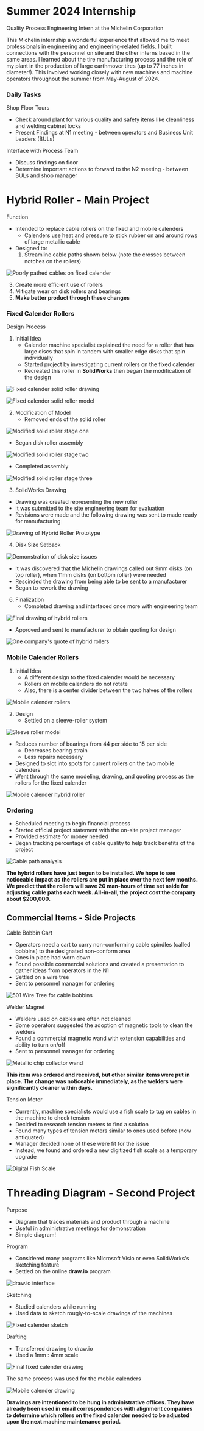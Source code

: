 # Summer 2024 Internship
Quality Process Engineering Intern at the Michelin Corporation

This Michelin internship a wonderful experience that allowed me to meet professionals in engineering and engineering-related fields. I built connections with the personnel on site and the other interns based in the same areas. I learned about the tire manufacturing process and the role of my plant in the production of large earthmover tires (up to 77 inches in diameter!). This involved working closely with new machines and machine operators throughout the summer from May-August of 2024.

### Daily Tasks
Shop Floor Tours
* Check around plant for various quality and safety items like cleanliness and welding cabinet locks
* Present Findings at N1 meeting - between operators and Business Unit Leaders (BULs)

Interface with Process Team
* Discuss findings on floor
* Determine important actions to forward to the N2 meeting - between BULs and shop manager

# **Hybrid Roller** - Main Project
Function
* Intended to replace cable rollers on the fixed and mobile calenders
  - Calenders use heat and pressure to stick rubber on and around rows of large metallic cable
* Designed to:
  1. Streamline cable paths shown below (note the crosses between notches on the rollers)

![Poorly pathed cables on fixed calender](https://github.com/user-attachments/assets/9ca1451b-4bcb-412e-b076-50b1d0cb5217)

  3. Create more efficient use of rollers
  4. Mitigate wear on disk rollers and bearings
  5. **Make better product through these changes**

### Fixed Calender Rollers
Design Process
1. Initial Idea
   * Calender machine specialist explained the need for a roller that has large discs that spin in tandem with smaller edge disks that spin individually
   * Started project by investigating current rollers on the fixed calender
   * Recreated this roller in **SolidWorks** then began the modification of the design

![Fixed calender solid roller drawing](https://github.com/user-attachments/assets/1e16d87a-1d01-4fce-9122-7b1b18a51ca2)

![Fixed calender solid roller model](https://github.com/user-attachments/assets/e1964658-6d51-447d-b338-267cc499eb69)

2. Modification of Model
   * Removed ends of the solid roller

![Modified solid roller stage one](https://github.com/user-attachments/assets/92ae907a-0354-4d79-b38e-5c36286b49a5)

   * Began disk roller assembly

![Modified solid roller stage two](https://github.com/user-attachments/assets/db187829-31ad-42ff-9947-cd872dd9d574)

   * Completed assembly

![Modified solid roller stage three](https://github.com/user-attachments/assets/190d7d57-3258-46ab-9f73-523657cfe44e)

3. SolidWorks Drawing
  * Drawing was created representing the new roller
  * It was submitted to the site engineering team for evaluation
  * Revisions were made and the following drawing was sent to made ready for manufacturing

![Drawing of Hybrid Roller Prototype](https://github.com/user-attachments/assets/48beed5d-1c7c-4178-ae97-fcb20b35cf56)

4. Disk Size Setback

![Demonstration of disk size issues](https://github.com/user-attachments/assets/c1262814-2107-405e-8f58-a66ae9c39f61)
   * It was discovered that the Michelin drawings called out 9mm disks (on top roller), when 11mm disks (on bottom roller) were needed
   * Rescinded the drawing from being able to be sent to a manufacturer
   * Began to rework the drawing

6. Finalization
   * Completed drawing and interfaced once more with engineering team

![Final drawing of hybrid rollers](https://github.com/user-attachments/assets/afcdfca5-c858-43ec-b2fe-45a71682bf14)

   * Approved and sent to manufacturer to obtain quoting for design

![One company's quote of hybrid rollers](https://github.com/user-attachments/assets/d7c7a895-b15c-400f-998a-ffe5603c02ea)

### Mobile Calender Rollers
1. Initial Idea
   * A different design to the fixed calender would be necessary
   * Rollers on mobile calenders do not rotate
   * Also, there is a center divider between the two halves of the rollers

![Mobile calender rollers](https://github.com/user-attachments/assets/31363beb-2c32-4358-9b3e-7b95d4236902)

2. Design
   * Settled on a sleeve-roller system

![Sleeve roller model](https://github.com/user-attachments/assets/f2670603-1236-434a-9c81-0789417d7735)

   * Reduces number of bearings from 44 per side to 15 per side
     * Decreases bearing strain
     * Less repairs necessary
   * Designed to slot into spots for current rollers on the two mobile calenders
   * Went through the same modeling, drawing, and quoting process as the rollers for the fixed calender

![Mobile calender hybrid roller](https://github.com/user-attachments/assets/9759380a-7dfe-4845-a9ce-0c6fe3224d1d)

### Ordering
* Scheduled meeting to begin financial process
* Started official project statement with the on-site project manager
* Provided estimate for money needed
* Began tracking percentage of cable quality to help track benefits of the project

![Cable path analysis](https://github.com/user-attachments/assets/de657818-8aad-417f-9ba3-d753c202da56)

**The hybrid rollers have just begun to be installed. We hope to see noticeable impact as the rollers are put in place over the next few months. We predict that the rollers will save 20 man-hours of time set aside for adjusting cable paths each week. All-in-all, the project cost the company about $200,000.**

## Commercial Items - Side Projects
Cable Bobbin Cart
* Operators need a cart to carry non-conforming cable spindles (called bobbins) to the designated non-conform area
* Ones in place had worn down
* Found possible commercial solutions and created a presentation to gather ideas from operators in the N1
* Settled on a wire tree
* Sent to personnel manager for ordering

![501 Wire Tree for cable bobbins](https://github.com/user-attachments/assets/4a9d2acd-a39e-4770-9ed3-03c0199d7b70)

Welder Magnet
* Welders used on cables are often not cleaned
* Some operators suggested the adoption of magnetic tools to clean the welders
* Found a commercial magnetic wand with extension capabilities and ability to turn on/off
* Sent to personnel manager for ordering

![Metallic chip collector wand](https://github.com/user-attachments/assets/045326a6-6add-41e4-9beb-6c52c15cd801)

**This item was ordered and received, but other similar items were put in place. The change was noticeable immediately, as the welders were significantly cleaner within days.**

Tension Meter
* Currently, machine specialists would use a fish scale to tug on cables in the machine to check tension
* Decided to research tension meters to find a solution
* Found many types of tension meters similar to ones used before (now antiquated)
* Manager decided none of these were fit for the issue
* Instead, we found and ordered a new digitized fish scale as a temporary upgrade

![Digital Fish Scale](https://github.com/user-attachments/assets/00b9ae11-72f7-4468-a1bb-2c15d7c8ef16)

# Threading Diagram - Second Project
Purpose
* Diagram that traces materials and product through a machine
* Useful in administrative meetings for demonstration
* Simple diagram!

Program
* Considered many programs like Microsoft Visio or even SolidWorks's sketching feature
* Settled on the online **draw.io** program

![draw.io interface](https://github.com/user-attachments/assets/13ff73ee-a412-4ee8-87ad-07f91a2ba27a)

Sketching
* Studied calenders while running
* Used data to sketch rougly-to-scale drawings of the machines

![Fixed calender sketch](https://github.com/user-attachments/assets/2b36964b-b719-4c30-8960-f9c1f1d19a1b)

Drafting
* Transferred drawing to draw.io
* Used a 1mm : 4mm scale

![Final fixed calender drawing](https://github.com/user-attachments/assets/0a63a836-9923-4eaa-8922-9030c1b2ec03)

The same process was used for the mobile calenders

![Mobile calender drawing](https://github.com/user-attachments/assets/bd8d9c59-89ac-47cb-848f-050fda088a7f)

**Drawings are intentioned to be hung in administrative offices. They have already been used in email correspondences with alignment companies to determine which rollers on the fixed calender needed to be adjusted upon the next machine maintenance period.**
